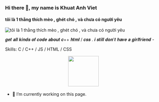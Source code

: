 ### Hi there 👋, my name is Khuat Anh Viet
#### tôi là 1 thằng thích mèo , ghét chó , và chưa có người yêu
![tôi là 1 thằng thích mèo , ghét chó , và chưa có người yêu](https://gifburg.com/images/gifs/cat/webp/0018.webp)


𝒈𝒆𝒕 𝒂𝒍𝒍 𝒌𝒊𝒏𝒅𝒔 𝒐𝒇 𝒄𝒐𝒅𝒆 𝒂𝒃𝒐𝒖𝒕 𝒄++ 𝒉𝒕𝒎𝒍 / 𝒄𝒔𝒔 . 𝒊 𝒔𝒕𝒊𝒍𝒍 𝒅𝒐𝒏'𝒕 𝒉𝒂𝒗𝒆 𝒂 𝒈𝒊𝒓𝒍𝒇𝒓𝒊𝒆𝒏𝒅 -

Skills: C / C++ / JS / HTML / CSS

<p align="center">
&nbsp; <a href="https://www.facebook.com/khuatanhviet" target="_blank" rel="noopener noreferrer"><img src="https://img.icons8.com/plasticine/100/000000/facebook.png"  width="100" /></a>


- 🔭 I’m currently working on this page. 




